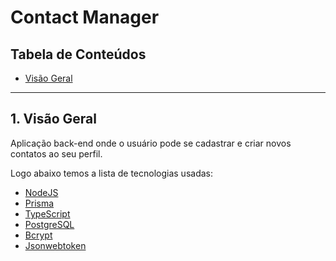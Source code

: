 # Contact Manager

## Tabela de Conteúdos

- [Visão Geral](#1-visão-geral)

---

## 1. Visão Geral

Aplicação back-end onde o usuário pode se cadastrar e criar novos contatos ao seu perfil.

Logo abaixo temos a lista de tecnologias usadas:

- [NodeJS](https://nodejs.org/en/)
- [Prisma](https://www.prisma.io/)
- [TypeScript](https://www.typescriptlang.org/)
- [PostgreSQL](https://www.postgresql.org/)
- [Bcrypt](https://www.npmjs.com/package/bcrypt)
- [Jsonwebtoken](https://www.npmjs.com/package/jsonwebtoken)
